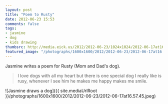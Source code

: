 ```yaml
---
layout: post
title: "Poem to Rusty"
date: 2012-06-23 15:53
comments: false
tags: 
- jasmine
- dog
- kids drawing
thumbsrc: http://media.eick.us/2012/2012-06-23/1024x1024/2012-06-17at16.57.45.jpeg
featured_image: "/photographs/1600x1600/2012/2012-06-23/2012-06-17at16.57.45.jpeg"
---
```

Jasmine writes a poem for Rusty (Mom and Dad's dog).


> I love dogs with all my heart but there is one special dog I really like is rusy, whenever I see him he makes me happy makes me smile.

![Jasmine draws a dog]({{ site.mediaUrlRoot }}/photographs/1600x1600/2012/2012-06-23/2012-06-17at16.57.45.jpeg)
